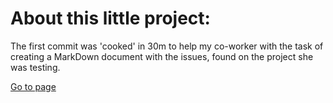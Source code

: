 #  About this little project:
The first commit was 'cooked' in 30m to help my co-worker with the task of creating a MarkDown document with the issues, found on the project she was testing.

<a href="https://guaiamum.github.io/form-conversor/"> Go to page</a>
